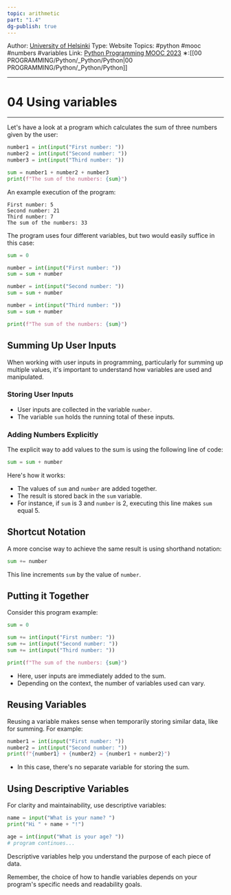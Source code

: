```yaml
---
topic: arithmetic
part: "1.4"
dg-publish: true
---
```

Author: [University of Helsinki](https://programming-23.mooc.fi/)
Type: Website
Topics: #python #mooc #numbers #variables 
Link: [Python Programming MOOC 2023](https://programming-23.mooc.fi/)
∗:[[00 PROGRAMMING/Python/_Python/Python\|00 PROGRAMMING/Python/_Python/Python]] 

---
# 04 Using variables

--- 
Let's have a look at a program which calculates the sum of three numbers given by the user:

```python
number1 = int(input("First number: "))
number2 = int(input("Second number: "))
number3 = int(input("Third number: "))

sum = number1 + number2 + number3
print(f"The sum of the numbers: {sum}")
```
An example execution of the program:
```
First number: 5 
Second number: 21 
Third number: 7 
The sum of the numbers: 33
```

The program uses four different variables, but two would easily suffice in this case:

```python
sum = 0

number = int(input("First number: "))
sum = sum + number

number = int(input("Second number: "))
sum = sum + number

number = int(input("Third number: "))
sum = sum + number

print(f"The sum of the numbers: {sum}")
```

## Summing Up User Inputs

When working with user inputs in programming, particularly for summing up multiple values, it's important to understand how variables are used and manipulated.

### Storing User Inputs

- User inputs are collected in the variable `number`.
- The variable `sum` holds the running total of these inputs.

### Adding Numbers Explicitly

The explicit way to add values to the sum is using the following line of code:

```python
sum = sum + number
```


Here's how it works:
- The values of `sum` and `number` are added together.
- The result is stored back in the `sum` variable.
- For instance, if `sum` is 3 and `number` is 2, executing this line makes `sum` equal 5.

## Shortcut Notation

A more concise way to achieve the same result is using shorthand notation:

```python
sum += number
```

This line increments `sum` by the value of `number`.

## Putting it Together

Consider this program example:

```python
sum = 0

sum += int(input("First number: "))
sum += int(input("Second number: "))
sum += int(input("Third number: "))

print(f"The sum of the numbers: {sum}")
```

- Here, user inputs are immediately added to the sum.
- Depending on the context, the number of variables used can vary.

## Reusing Variables

Reusing a variable makes sense when temporarily storing similar data, like for summing. For example:

```python
number1 = int(input("First number: "))
number2 = int(input("Second number: "))
print(f"{number1} + {number2} = {number1 + number2}")
```

- In this case, there's no separate variable for storing the sum.

## Using Descriptive Variables

For clarity and maintainability, use descriptive variables:

```python
name = input("What is your name? ")
print("Hi " + name + "!")

age = int(input("What is your age? "))
# program continues...
```

Descriptive variables help you understand the purpose of each piece of data.

Remember, the choice of how to handle variables depends on your program's specific needs and readability goals.